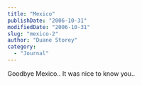 ```yaml
---
title: "Mexico"
publishDate: "2006-10-31"
modifiedDate: "2006-10-31"
slug: "mexico-2"
author: "Duane Storey"
category:
  - "Journal"
---
```


Goodbye Mexico.. It was nice to know you..